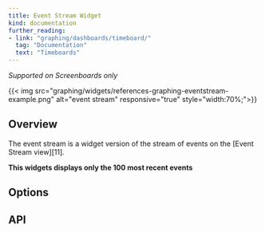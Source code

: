 ```yaml
---
title: Event Stream Widget
kind: documentation
further_reading:
- link: "graphing/dashboards/timeboard/"
  tag: "Documentation"
  text: "Timeboards"
---
```


*Supported on Screenboards only*

{{< img src="graphing/widgets/references-graphing-eventstream-example.png" alt="event stream" responsive="true" style="width:70%;">}}

## Overview 

The event stream is a widget version of the stream of events on the [Event Stream view][11].


**This widgets displays only the 100 most recent events**

## Options

## API